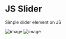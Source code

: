 # JS Slider
Simple slider element on JS

![image](https://user-images.githubusercontent.com/78896628/200323038-cda2162f-31d5-4614-bb36-4f17fc908270.png)
![image](https://user-images.githubusercontent.com/78896628/200323104-ff44cb53-60f6-47d5-b1d1-50a5d769ab39.png)
